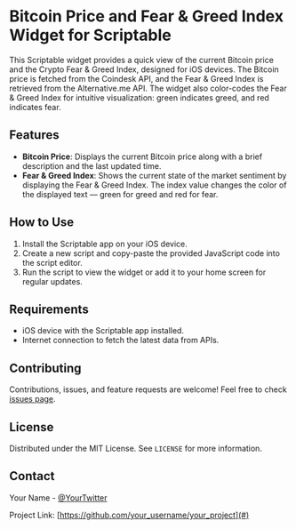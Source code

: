 # Bitcoin Price and Fear & Greed Index Widget for Scriptable

This Scriptable widget provides a quick view of the current Bitcoin price and the Crypto Fear & Greed Index, designed for iOS devices. The Bitcoin price is fetched from the Coindesk API, and the Fear & Greed Index is retrieved from the Alternative.me API. The widget also color-codes the Fear & Greed Index for intuitive visualization: green indicates greed, and red indicates fear.

## Features

- **Bitcoin Price**: Displays the current Bitcoin price along with a brief description and the last updated time.
- **Fear & Greed Index**: Shows the current state of the market sentiment by displaying the Fear & Greed Index. The index value changes the color of the displayed text — green for greed and red for fear.

## How to Use

1. Install the Scriptable app on your iOS device.
2. Create a new script and copy-paste the provided JavaScript code into the script editor.
3. Run the script to view the widget or add it to your home screen for regular updates.

## Requirements

- iOS device with the Scriptable app installed.
- Internet connection to fetch the latest data from APIs.

## Contributing

Contributions, issues, and feature requests are welcome! Feel free to check [issues page](#).

## License

Distributed under the MIT License. See `LICENSE` for more information.

## Contact

Your Name - [@YourTwitter](https://twitter.com/YourTwitter)

Project Link: [https://github.com/your_username/your_project](#)
